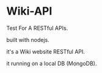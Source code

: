 # Wiki-API

Test For A RESTful APIs.

built with nodejs.

it's a Wiki website RESTful API.

it running on a local DB (MongoDB).
